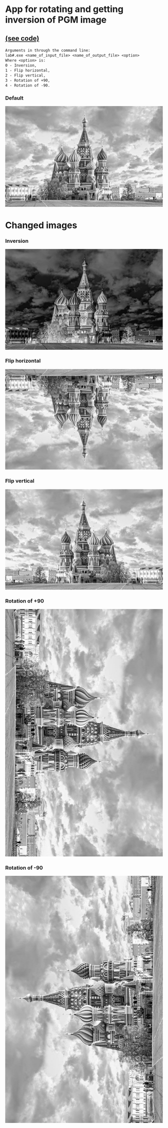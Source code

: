 # App for rotating and getting inversion of PGM image   
## [(see code)](PNM_editor.cpp)
```
Arguments in through the command line:
lab#.exe <name_of_input_file> <name_of_output_file> <option>
Where <option> is:
0 - Inversion,
1 - Flip horizontal,
2 - Flip vertical,
3 - Rotation of +90,
4 - Rotation of -90.
```
  ### Default
![Default](images/default.png)
# Changed images
  ### Inversion
  ![Inversion](images/inverion.png)  
  ### Flip horizontal
  ![Flip horizontal](images/h_mirror.png)  
  ### Flip vertical
  ![Flip vertical](images/v_mirror.png)  
  ### Rotation of +90
  ![Rotation of +90](images/turn_right.png)  
  ### Rotation of -90
  ![Rotation of-90](images/turn_left.png)  
